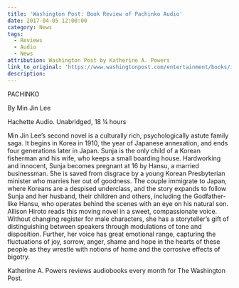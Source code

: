 ```yaml
---
title: 'Washington Post: Book Review of Pachinko Audio'
date: 2017-04-05 12:00:00
category: News
tags:
  - Reviews
  - Audio
  - News
attribution: Washington Post by Katherine A. Powers
link_to_original: 'https://www.washingtonpost.com/entertainment/books/ingenious-new-audio-version-of-the-handmaids-tale-deepens-the-original/2017/04/05/e1df3cf6-1a17-11e7-bcc2-7d1a0973e7b2_story.html?utm_term=.fc4459ebefbc'
description:
---
```



PACHINKO

By Min Jin Lee

Hachette Audio. Unabridged, 18 ¼ hours

Min Jin Lee’s second novel is a culturally rich, psychologically astute family saga. It begins in Korea in 1910, the year of Japanese annexation, and ends four generations later in Japan. Sunja is the only child of a Korean fisherman and his wife, who keeps a small boarding house. Hardworking and innocent, Sunja becomes pregnant at 16 by Hansu, a married businessman. She is saved from disgrace by a young Korean Presbyterian minister who marries her out of goodness. The couple immigrate to Japan, where Koreans are a despised underclass, and the story expands to follow Sunja and her husband, their children and others, including the Godfather-like Hansu, who operates behind the scenes with an eye on his natural son. Allison Hiroto reads this moving novel in a sweet, compassionate voice. Without changing register for male characters, she has a storyteller’s gift of distinguishing between speakers through modulations of tone and disposition. Further, her voice has great emotional range, capturing the fluctuations of joy, sorrow, anger, shame and hope in the hearts of these people as they wrestle with notions of home and the corrosive effects of bigotry.&nbsp;

Katherine A. Powers reviews audiobooks every month for The Washington Post.